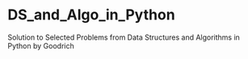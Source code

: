 # DS_and_Algo_in_Python
Solution to Selected Problems from Data Structures and Algorithms in Python by Goodrich
